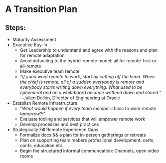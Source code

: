 # A Transition Plan
## Steps:
- Maturity Assessment
- Executive Buy-In
  - Get Leadership to understand and agree with the reasons and plan for remote adaptation
  - Avoid defaulting to the hybrid-remote model: ail for remote-first or all-remote
  - Make executive team remote
  - "_If yuou want remote to work, start by cutting off the head. When the chief is remote, all of a sudden everybody is remote and everybody starts writing down everything. What used to be ephemeral and on a whiteboard became writtend down and stored._" - Julien Dollon, Director of Engineering at Oracle
- Establish Remote Infrastructure
  - "_What would happen if every team member chose to work remote tomorrow?!_"
  - Evaluate tooling and services that will empower remote work
  - Develop processes and best practices
- Strategically Fill Remote Experience Gaps
  - Formalize docs && a plan for in-person gatherings or retreats
  - Plan on supporting team mebers profesiional development: certs, confs, education etc
  - Begin the structured informal communcation: Channels, open video rooms